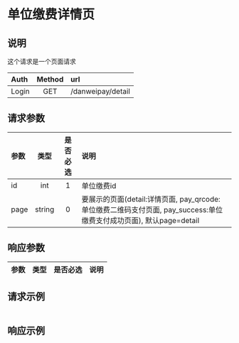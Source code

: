 # 单位缴费详情页

## 说明

这个请求是一个页面请求

|  Auth  |  Method  |  url  |
| :----  | :----:   | :---- |
|  Login  |  GET  |  /danweipay/detail  |

## 请求参数

|  参数  |  类型  |  是否必选  |  说明  |
| :---- | :----: | :----:   | :----  |
| id | int | 1 | 单位缴费id |
| page | string | 0 | 要展示的页面(detail:详情页面, pay_qrcode: 单位缴费二维码支付页面, pay_success:单位缴费支付成功页面), 默认page=detail  |

## 响应参数

|  参数  |  类型  |  是否必选  |  说明  |
| :---- | :----: | :----:   | :----  |


## 请求示例

```

```

## 响应示例

```

```